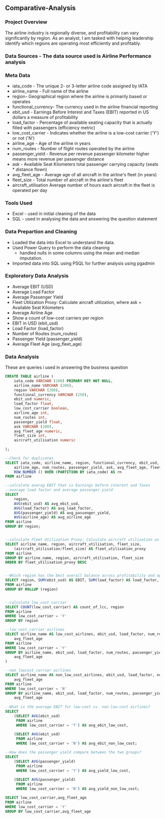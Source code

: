## Comparative-Analysis

### Project Overview
The airline industry is regionally diverse, and profitability can vary significantly by region. As an analyst, I am tasked with helping leadership identify which regions are operating most efficiently and profitably.

### Data Sources - The data source used is Airline Performance analysis

### Meta Data
-  iata_code - The unique 2- or 3-letter airline code assigned by IATA
- airline_name - Full name of the airline
- region- Geographical region where the airline is primarily based or operates
- functional_currency- The currency used in the airline financial reporting
- ebit_usd - Earnings Before Interest and Taxes (EBIT) reported in US dollars  a measure of profitability
- load_factor - Percentage of available seating capacity that is actually filled with passengers (efficiency metric)
- low_cost_carrier - Indicates whether the airline is a low-cost carrier ('Y') or not ('N')
- airline_age - Age of the airline in years
- num_routes - Number of flight routes operated by the airline
- passenger_yield	- Revenue per revenue passenger kilometer  higher means more revenue per passenger distance
- ask - Available Seat Kilometers total passenger carrying capacity (seats * distance flown)
- avg_fleet_age - Average age of all aircraft in the airline's fleet (in years)
- fleet_size - Total number of aircraft in the airline's fleet
- aircraft_utilisation  Average number of hours each aircraft in the fleet is operated per day


### Tools Used
- Excel - used in initial cleaning of the data
- SQL - used in analysing the data and answering the question statement

### Data Prepartion and Cleaning
- Loaded the data into Excel to understand the data.
- Used Power Query to perform the data cleaning
    - handled nulls in some columns using the mean and median imputation.
- Imported data into SQL using PSQL for further analysis using pgadmin

### Exploratory Data Analysis
- Average EBIT (USD)
- Average Load Factor
- Average Passenger Yield
- Fleet Utilization Proxy: Calculate aircraft utilization, where ask = Available Seat Kilometers
- Average Airline Age
- Show a count of low-cost carriers per region
- EBIT in USD (ebit_usd)
- Load Factor (load_factor)
- Number of Routes (num_routes)
- Passenger Yield (passenger_yield)
- Average Fleet Age (avg_fleet_age)


### Data Analysis
These are queries i used in answering the business question
```sql
CREATE TABLE airline (
	iata_code VARCHAR (100) PRIMARY KEY NOT NULL,
	airline_name VARCHAR (200),
	region VARCHAR (200),
	functional_currency VARCHAR (250),
	ebit_usd numeric,
	load_factor float,
	low_cost_carrier boolean,
	airline_age int,
	num_routes int,
	passenger_yield float,
	ask VARCHAR (200),
	avg_fleet_age numeric,
	fleet_size int,
	aircraft_utilisation numeric
	
);

--Check for duplicates
SELECT iata_code, airline_name, region, functional_currency, ebit_usd, load_factor, low_cost_carrier,
	airline_age, num_routes, passenger_yield, ask, avg_fleet_age, fleet_size, aircraft_utilisation,
	ROW_NUMBER () OVER (PARTITION BY iata_code) AS rn
FROM airline

--calculate averag EBIT that is Earnings before interest and Taxes
--average load factor and average passenger yield
SELECT 
    region,
    AVG(ebit_usd) AS avg_ebit_usd,
    AVG(load_factor) AS avg_load_factor,
    AVG(passenger_yield) AS avg_passenger_yield,
    AVG(airline_age) AS avg_airline_age
FROM airline
GROUP BY region;


--calculate Fleet Utilization Proxy: Calculate aircraft utilization as ask / fleet_size
SELECT airline_name, region, aircraft_utilisation, fleet_size,
	(aircraft_utilisation/fleet_size) AS fleet_utilisation_proxy
FROM airline
GROUP BY airline_name, region, aircraft_utilisation, fleet_size 
ORDER BY fleet_utilisation_proxy DESC


--Which region has the best overall balance across profitability and operational efficiency?
SELECT region, SUM(ebit_usd) AS EBIT, SUM(load_factor) AS load_factor, SUM(passenger_yield) AS passenger_yield
FROM airline
GROUP BY ROLLUP (region)


--calculate low_cost carrier
SELECT COUNT(low_cost_carrier) AS count_of_lcc, region
FROM airline
WHERE low_cost_carrier = 'Y'
GROUP BY region

--low_cost_carrier airlines
SELECT airline_name AS low_cost_airlines, ebit_usd, load_factor, num_routes, passenger_yield,
	avg_fleet_age
FROM airline
WHERE low_cost_carrier = 'Y'
GROUP BY airline_name, ebit_usd, load_factor, num_routes, passenger_yield,
	avg_fleet_age
)

--non_lowcost_carrier airlines
SELECT airline_name AS non_low_cost_airlines, ebit_usd, load_factor, num_routes, passenger_yield,
	avg_fleet_age
FROM airline
WHERE low_cost_carrier = 'N'
GROUP BY airline_name, ebit_usd, load_factor, num_routes, passenger_yield,
	avg_fleet_age
	
--What is the average EBIT for low-cost vs. non-low-cost airlines?
SELECT 
    (SELECT AVG(ebit_usd) 
     FROM airline 
     WHERE low_cost_carrier = 'Y') AS avg_ebit_low_cost,
    
    (SELECT AVG(ebit_usd) 
     FROM airline 
     WHERE low_cost_carrier = 'N') AS avg_ebit_non_low_cost;

--How does the passenger yield compare between the two groups?
SELECT
    (SELECT AVG(passenger_yield)
     FROM airline 
     WHERE low_cost_carrier = 'Y') AS avg_yield_low_cost,
    
    (SELECT AVG(passenger_yield) 
     FROM airline 
     WHERE low_cost_carrier = 'N') AS avg_yield_non_low_cost;

SELECT low_cost_carrier,avg_fleet_age
FROM airline
WHERE low_cost_carrier = 'Y'
GROUP BY low_cost_carrier,avg_fleet_age

```

